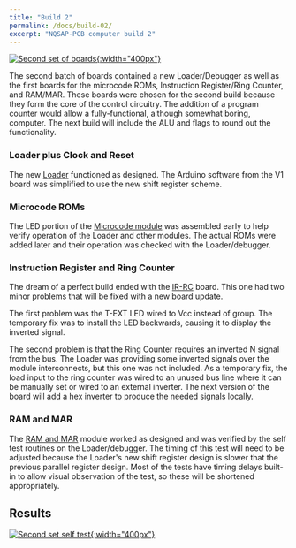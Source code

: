 ```yaml
---
title: "Build 2"
permalink: /docs/build-02/
excerpt: "NQSAP-PCB computer build 2"
---
```


[![Second set of boards](../../assets/images/boards2.png "Second set of boards"){:width="400px"}](../../assets/images/boards2.png)

The second batch of boards contained a new Loader/Debugger as well as the first boards for
the microcode ROMs, Instruction Register/Ring Counter, and RAM/MAR.  These boards were
chosen for the second build because they form the core of the control circuitry.  The
addition of a program counter would allow a fully-functional, although somewhat boring,
computer. The next build will include the ALU and flags to round out the functionality.

### Loader plus Clock and Reset

The new [Loader](../loader/) functioned as designed.  The Arduino software from the V1
board was simplified to use the new shift register scheme.

### Microcode ROMs

The LED portion of the [Microcode module](../microcode/) was assembled early to help
verify operation of the Loader and other modules.  The actual ROMs were added later and
their operation was checked with the Loader/debugger.

### Instruction Register and Ring Counter

The dream of a perfect build ended with the [IR-RC](../ir-rc/) board.  This one had two minor
problems that will be fixed with a new board update.  

The first problem was the T-EXT LED wired to Vcc instead of group.  The temporary fix was
to install the LED backwards, causing it to display the inverted signal.

The second problem is that the Ring Counter requires an inverted N signal from the bus.
The Loader was providing some inverted signals over the module interconnects, but this one
was not included.  As a temporary fix, the load input to the ring counter was wired to an
unused bus line where it can be manually set or wired to an external inverter.  The next
version of the board will add a hex inverter to produce the needed signals locally.

### RAM and MAR

The [RAM and MAR](../ram-mar/) module worked as designed and was verified by the self test
routines on the Loader/debugger.  The timing of this test will need to be adjusted because
the Loader's new shift register design is slower that the previous parallel register
design. Most of the tests have timing delays built-in to allow visual observation of the
test, so these will be shortened appropriately.

## Results

[![Second set self test](../../assets/images/boards2.gif "second set of boards"){:width="400px"}](../../assets/images/boards2.gif)
